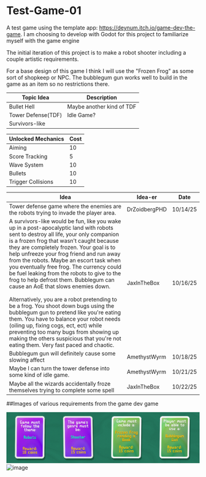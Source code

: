 # Test-Game-01
A test game using the template app: https://deynum.itch.io/game-dev-the-game. I am choosing to develop with Godot for this project to familiarize myself with the game engine

The initial iteration of this project is to make a robot shooter including a couple artistic requirements.

For a base design of this game I think I will use the "Frozen Frog" as some sort of shopkeep or NPC. The bubblegum gun works well to build in the game as an item so no restrictions there.

|Topic Idea|Description|
|----------|-----------|
|Bullet Hell|Maybe another kind of TDF|
|Tower Defense(TDF)|Idle Game?|
|Survivors-like||

|Unlocked Mechanics|Cost|
|------------------|----|
|Aiming|10|
|Score Tracking|5|
|Wave System|10|
|Bullets|10|
|Trigger Collisions|10|

|Idea|Idea-er|Date|
|----|-------|----|
|Tower defense game where the enemies are the robots trying to invade the player area.|DrZoidbergPHD|10/14/25|
|A survivors-like would be fun, like you wake up in a post-apocalyptic land with robots sent to destroy all life, your only companion is a frozen frog that wasn't caught because they are completely frozen. Your goal is to help unfreeze your frog friend and run away from the robots. Maybe an escort task when you eventually free frog. The currency could be fuel leaking from the robots to give to the frog to help defrost them. Bubblegum can cause an AoE that slows enemies down.<br><br>Alternatively, you are a robot pretending to be a frog. You shoot down bugs using the bubblegum gun to pretend like you're eating them. You have to balance your robot needs (oiling up, fixing cogs, ect, ect) while preventing too many bugs from showing up making the others suspicious that you're not eating them. Very fast paced and chaotic.|JaxInTheBox|10/16/25|
|Bubblegum gun will definitely cause some slowing affect|AmethystWyrm|10/18/25|
|Maybe I can turn the tower defense into some kind of idle game.|AmethystWyrm|10/21/25|
|Maybe all the wizards accidentally froze themselves trying to complete some spell|JaxInTheBox|10/22/25|

##Images of various requirements from the game dev game

![image](images/Iteration1.PNG)
![image](images/Frozen\%20Lizard.PNG)

